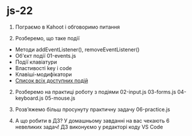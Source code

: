 # js-22

1. Пограємо в Kahoot і обговоримо питання

2. Розберемо, що таке події

- Методи addEventListener(), removeEventListener()
- Об'єкт події 01-events.js
- Події клавіатури
- Властивості key і code
- Клавіші-модифікатори
- [Список всіх доступних подій](https://developer.mozilla.org/en-US/docs/Web/Events)

2. Розберемо на практиці роботу з подіями
   02-input.js
   03-forms.js
   04-keyboard.js
   05-mouse.js

3. Розв’яжемо більш просунуту практичну задачу 06-practice.js

4. А що робити в ДЗ? У домашньому завданні на вас чекають 6 невеликих задач! ДЗ виконуємо у редакторі коду VS Code
